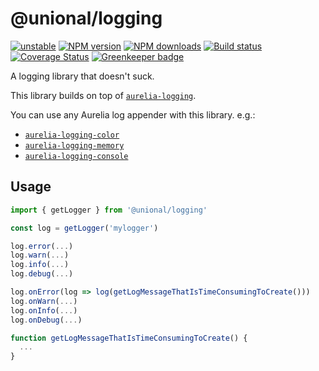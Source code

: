 # @unional/logging

[![unstable][unstable-image]][unstable-url]
[![NPM version][npm-image]][npm-url]
[![NPM downloads][downloads-image]][downloads-url]
[![Build status][travis-image]][travis-url]
[![Coverage Status][coveralls-image]][coveralls-url]
[![Greenkeeper badge](https://badges.greenkeeper.io/unional/logging.svg)](https://greenkeeper.io/)

A logging library that doesn't suck.

This library builds on top of [`aurelia-logging`](https://github.com/aurelia/logging).

You can use any Aurelia log appender with this library.
e.g.:

- [`aurelia-logging-color`](https://github.com/unional/aurelia-logging-color)
- [`aurelia-logging-memory`](https://github.com/unional/aurelia-logging-memory)
- [`aurelia-logging-console`](https://github.com/aurelia/logging-console)

## Usage

```ts
import { getLogger } from '@unional/logging'

const log = getLogger('mylogger')

log.error(...)
log.warn(...)
log.info(...)
log.debug(...)

log.onError(log => log(getLogMessageThatIsTimeConsumingToCreate()))
log.onWarn(...)
log.onInfo(...)
log.onDebug(...)

function getLogMessageThatIsTimeConsumingToCreate() {
  ...
}
```

[unstable-image]: http://badges.github.io/stability-badges/dist/unstable.svg
[unstable-url]: http://github.com/badges/stability-badges
[npm-image]: https://img.shields.io/npm/v/@unional/logging.svg?style=flat
[npm-url]: https://npmjs.org/package/@unional/logging
[downloads-image]: https://img.shields.io/npm/dt/@unional/logging.svg?style=flat
[downloads-url]: https://npmjs.org/package/@unional/logging
[travis-image]: https://img.shields.io/travis/unional/logging/master.svg?style=flat
[travis-url]: https://travis-ci.org/unional/logging?branch=master
[coveralls-image]: https://coveralls.io/repos/github/unional/logging/badge.svg
[coveralls-url]: https://coveralls.io/github/unional/logging
